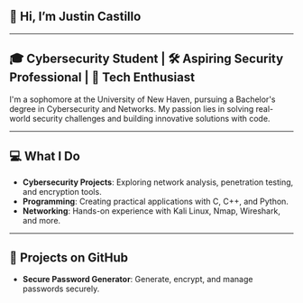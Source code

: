 ## 👋 Hi, I’m Justin Castillo

---

## 🎓 **Cybersecurity Student** | 🛠️ **Aspiring Security Professional** | 🔐 **Tech Enthusiast**  

I'm a sophomore at the University of New Haven, pursuing a Bachelor's degree in Cybersecurity and Networks. My passion lies in solving real-world security challenges and building innovative solutions with code.

---

## 💻 What I Do  

- **Cybersecurity Projects**: Exploring network analysis, penetration testing, and encryption tools.  
- **Programming**: Creating practical applications with C, C++, and Python.  
- **Networking**: Hands-on experience with Kali Linux, Nmap, Wireshark, and more.  

---

## 🌟 Projects on GitHub  

- **Secure Password Generator**: Generate, encrypt, and manage passwords securely.  

